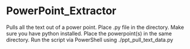 # PowerPoint_Extractor
Pulls all the text out of a power point. 
Place .py file in the directory. Make sure you have python installed. Place the powerpoint(s) in the same directory. Run the script via PowerShell using ./ppt_pull_text_data.py
